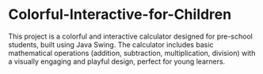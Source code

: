 # Colorful-Interactive-for-Children
This project is a colorful and interactive calculator designed for pre-school students, built using Java Swing. The calculator includes basic mathematical operations (addition, subtraction, multiplication, division) with a visually engaging and playful design, perfect for young learners. 
